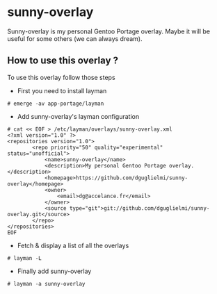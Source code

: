 sunny-overlay
=============

Sunny-overlay is my personal Gentoo Portage overlay. Maybe it will be useful for some others (we can always dream).

How to use this overlay ?
-------------------------

To use this overlay follow those steps

- First you need to install layman

```
# emerge -av app-portage/layman
```

- Add sunny-overlay's layman configuration

```
# cat << EOF > /etc/layman/overlays/sunny-overlay.xml
<?xml version="1.0" ?>             
<repositories version="1.0">
        <repo priority="50" quality="experimental" status="unofficial">
    	    <name>sunny-overlay</name>
    	    <description>My personal Gentoo Portage overlay.</description>
    	    <homepage>https://github.com/dguglielmi/sunny-overlay</homepage>
    	    <owner>
    		    <email>dg@accelance.fr</email>
    	    </owner>
    	    <source type="git">git://github.com/dguglielmi/sunny-overlay.git</source>
        </repo>
</repositories>
EOF
```

-  Fetch & display a list of all the overlays

```
# layman -L
```

-  Finally add sunny-overlay

```
# layman -a sunny-overlay
```

